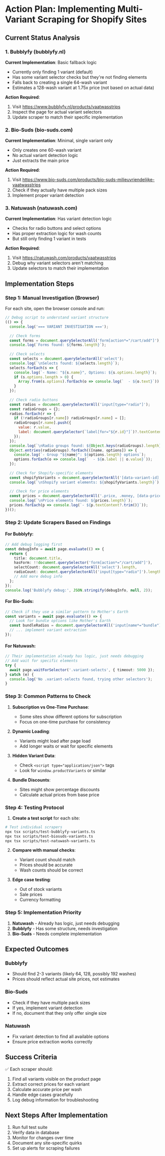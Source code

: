 # Action Plan: Implementing Multi-Variant Scraping for Shopify Sites

## Current Status Analysis

### 1. Bubblyfy (bubblyfy.nl)
**Current Implementation**: Basic fallback logic
- Currently only finding 1 variant (default)
- Has some variant selector checks but they're not finding elements
- Falls back to creating a single 64-wash variant
- Estimates a 128-wash variant at 1.75x price (not based on actual data)

**Action Required**:
1. Visit https://www.bubblyfy.nl/products/vaatwasstrips
2. Inspect the page for actual variant selectors
3. Update scraper to match their specific implementation

### 2. Bio-Suds (bio-suds.com)
**Current Implementation**: Minimal, single variant only
- Only creates one 60-wash variant
- No actual variant detection logic
- Just extracts the main price

**Action Required**:
1. Visit https://www.bio-suds.com/products/bio-suds-milieuvriendelijke-vaatwasstrips
2. Check if they actually have multiple pack sizes
3. Implement proper variant detection

### 3. Natuwash (natuwash.com)
**Current Implementation**: Has variant detection logic
- Checks for radio buttons and select options
- Has proper extraction logic for wash counts
- But still only finding 1 variant in tests

**Action Required**:
1. Visit https://natuwash.com/products/vaatwasstrips
2. Debug why variant selectors aren't matching
3. Update selectors to match their implementation

## Implementation Steps

### Step 1: Manual Investigation (Browser)

For each site, open the browser console and run:

```javascript
// Debug script to understand variant structure
(() => {
  console.log('=== VARIANT INVESTIGATION ===');
  
  // Check forms
  const forms = document.querySelectorAll('form[action*="/cart/add"]');
  console.log(`Forms found: ${forms.length}`);
  
  // Check selects
  const selects = document.querySelectorAll('select');
  console.log(`\nSelects found: ${selects.length}`);
  selects.forEach(s => {
    console.log(`- Name: "${s.name}", Options: ${s.options.length}`);
    if (s.options.length > 0) {
      Array.from(s.options).forEach(o => console.log(`  - ${o.text}`));
    }
  });
  
  // Check radio buttons
  const radios = document.querySelectorAll('input[type="radio"]');
  const radioGroups = {};
  radios.forEach(r => {
    if (!radioGroups[r.name]) radioGroups[r.name] = [];
    radioGroups[r.name].push({
      value: r.value,
      label: document.querySelector(`label[for="${r.id}"]`)?.textContent?.trim()
    });
  });
  console.log(`\nRadio groups found: ${Object.keys(radioGroups).length}`);
  Object.entries(radioGroups).forEach(([name, options]) => {
    console.log(`- Group "${name}": ${options.length} options`);
    options.forEach(o => console.log(`  - ${o.label || o.value}`));
  });
  
  // Check for Shopify-specific elements
  const shopifyVariants = document.querySelectorAll('[data-variant-id], .product-variant, .variant-button');
  console.log(`\nShopify variant elements: ${shopifyVariants.length}`);
  
  // Check for price elements
  const prices = document.querySelectorAll('.price, .money, [data-price]');
  console.log(`\nPrice elements found: ${prices.length}`);
  prices.forEach(p => console.log(`- ${p.textContent?.trim()}`));
})();
```

### Step 2: Update Scrapers Based on Findings

#### For Bubblyfy:
```typescript
// Add debug logging first
const debugInfo = await page.evaluate(() => {
  return {
    title: document.title,
    hasForm: !!document.querySelector('form[action*="/cart/add"]'),
    selectCount: document.querySelectorAll('select').length,
    radioCount: document.querySelectorAll('input[type="radio"]').length,
    // Add more debug info
  };
});
console.log('Bubblyfy debug:', JSON.stringify(debugInfo, null, 2));
```

#### For Bio-Suds:
```typescript
// Check if they use a similar pattern to Mother's Earth
const variants = await page.evaluate(() => {
  // Look for bundle options like Mother's Earth
  const bundleRadios = document.querySelectorAll('input[name*="bundle"], input[name*="pack"], input[name*="size"]');
  // ... implement variant extraction
});
```

#### For Natuwash:
```typescript
// Their implementation already has logic, just needs debugging
// Add wait for specific elements
try {
  await page.waitForSelector('.variant-selects', { timeout: 5000 });
} catch (e) {
  console.log('No .variant-selects found, trying other selectors');
}
```

### Step 3: Common Patterns to Check

1. **Subscription vs One-Time Purchase**:
   - Some sites show different options for subscription
   - Focus on one-time purchase for consistency

2. **Dynamic Loading**:
   - Variants might load after page load
   - Add longer waits or wait for specific elements

3. **Hidden Variant Data**:
   - Check `<script type="application/json">` tags
   - Look for `window.productVariants` or similar

4. **Bundle Discounts**:
   - Sites might show percentage discounts
   - Calculate actual prices from base price

### Step 4: Testing Protocol

1. **Create a test script** for each site:
```bash
# Test individual scrapers
npx tsx scripts/test-bubblyfy-variants.ts
npx tsx scripts/test-biosuds-variants.ts
npx tsx scripts/test-natuwash-variants.ts
```

2. **Compare with manual checks**:
   - Variant count should match
   - Prices should be accurate
   - Wash counts should be correct

3. **Edge case testing**:
   - Out of stock variants
   - Sale prices
   - Currency formatting

### Step 5: Implementation Priority

1. **Natuwash** - Already has logic, just needs debugging
2. **Bubblyfy** - Has some structure, needs investigation
3. **Bio-Suds** - Needs complete implementation

## Expected Outcomes

### Bubblyfy
- Should find 2-3 variants (likely 64, 128, possibly 192 washes)
- Prices should reflect actual site prices, not estimates

### Bio-Suds
- Check if they have multiple pack sizes
- If yes, implement variant detection
- If no, document that they only offer single size

### Natuwash
- Fix variant detection to find all available options
- Ensure price extraction works correctly

## Success Criteria

✅ Each scraper should:
1. Find all variants visible on the product page
2. Extract correct prices for each variant
3. Calculate accurate price per wash
4. Handle edge cases gracefully
5. Log debug information for troubleshooting

## Next Steps After Implementation

1. Run full test suite
2. Verify data in database
3. Monitor for changes over time
4. Document any site-specific quirks
5. Set up alerts for scraping failures
